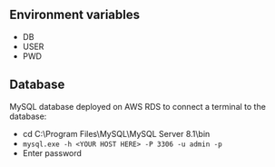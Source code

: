 ## Environment variables
-  DB
-  USER
-  PWD

## Database
MySQL database deployed on AWS RDS
to connect a terminal to the database:
- cd C:\Program Files\MySQL\MySQL Server 8.1\bin
- `mysql.exe -h <YOUR HOST HERE> -P 3306 -u admin -p`
- Enter password